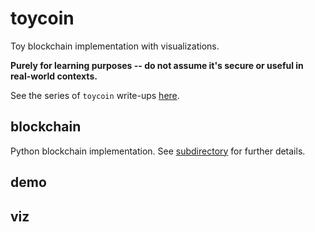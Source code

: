 # toycoin

Toy blockchain implementation with visualizations.

**Purely for learning purposes -- do not assume it's secure or useful in real-world contexts.**

See the series of `toycoin` write-ups [here](https://tkuriyama.github.io/).

## blockchain

Python blockchain implementation. See [subdirectory](https://github.com/tkuriyama/toycoin/tree/master/blockchain) for further details.

## demo


## viz

